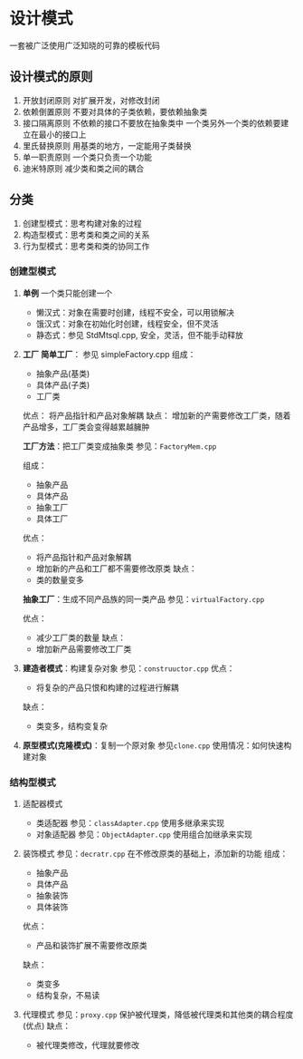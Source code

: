 # 设计模式

一套被广泛使用广泛知晓的可靠的模板代码

## 设计模式的原则

1. 开放封闭原则
   对扩展开发，对修改封闭
2. 依赖倒置原则
   不要对具体的子类依赖，要依赖抽象类
3. 接口隔离原则
   不依赖的接口不要放在抽象类中
   一个类另外一个类的依赖要建立在最小的接口上
4. 里氏替换原则
   用基类的地方，一定能用子类替换
5. 单一职责原则
   一个类只负责一个功能
6. 迪米特原则
   减少类和类之间的耦合

## 分类

1. 创建型模式：思考构建对象的过程
2. 构造型模式：思考类和类之间的关系
3. 行为型模式：思考类和类的协同工作

### 创建型模式

1. **单例**
   一个类只能创建一个

   * 懒汉式：对象在需要时创建，线程不安全，可以用锁解决
   * 饿汉式：对象在初始化时创建，线程安全，但不灵活
   * 静态式：参见 StdMtsql.cpp, 安全，灵活，但不能手动释放
2. **工厂**
   **简单工厂**： 参见 simpleFactory.cpp
   组成：

   * 抽象产品(基类)
   * 具体产品(子类)
   * 工厂类

   优点：
   将产品指针和产品对象解耦
   缺点：
   增加新的产需要修改工厂类，随着产品增多，工厂类会变得越累越臃肿

   **工厂方法**：把工厂类变成抽象类    参见：`FactoryMem.cpp`

   组成：

   * 抽象产品
   * 具体产品
   * 抽象工厂
   * 具体工厂

   优点：

   * 将产品指针和产品对象解耦
   * 增加新的产品和工厂都不需要修改原类
     缺点：
   * 类的数量变多

   **抽象工厂**：生成不同产品族的同一类产品    参见：`virtualFactory.cpp`

   优点：

   * 减少工厂类的数量
     缺点：
   * 增加新产品需要修改工厂类
3. **建造者模式**：构建复杂对象    参见：`construuctor.cpp`
   优点：

   * 将复杂的产品只恨和构建的过程进行解耦

   缺点：

   * 类变多，结构变复杂
4. **原型模式(克隆模式)**：复制一个原对象    参见`clone.cpp`
   使用情况：如何快速构建对象

### 结构型模式

1. 适配器模式

   * 类适配器 参见：`classAdapter.cpp`
     使用多继承来实现
   * 对象适配器 参见：`ObjectAdapter.cpp`
     使用组合加继承来实现
2. 装饰模式  参见：`decratr.cpp`
   在不修改原类的基础上，添加新的功能
   组成：

   * 抽象产品
   * 具体产品
   * 抽象装饰
   * 具体装饰

   优点：

   * 产品和装饰扩展不需要修改原类

   缺点：

   * 类变多
   * 结构复杂，不易读
3. 代理模式    参见：`proxy.cpp`
   保护被代理类，降低被代理类和其他类的耦合程度(优点)
   缺点：

   * 被代理类修改，代理就要修改
